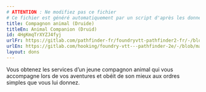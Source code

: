 ```yaml
---
# ATTENTION : Ne modifiez pas ce fichier
# Ce fichier est généré automatiquement par un script d'après les données du module Foundry VTT officiel et de sa traduction
title: Compagnon animal (Druide)
titleEn: Animal Companion (Druid)
id: 4HgKmqTrXYZJ4fyj
urlFr: https://gitlab.com/pathfinder-fr/foundryvtt-pathfinder2-fr/-/blob/master/data/feats/4HgKmqTrXYZJ4fyj.htm
urlEn: https://gitlab.com/hooking/foundry-vtt---pathfinder-2e/-/blob/master/packs/data/feats.db/animal-companion-druid.json
layout: dons
---
```

Vous obtenez les services d’un jeune compagnon animal qui vous accompagne lors de vos aventures et obéit de son mieux aux ordres simples que vous lui donnez.
